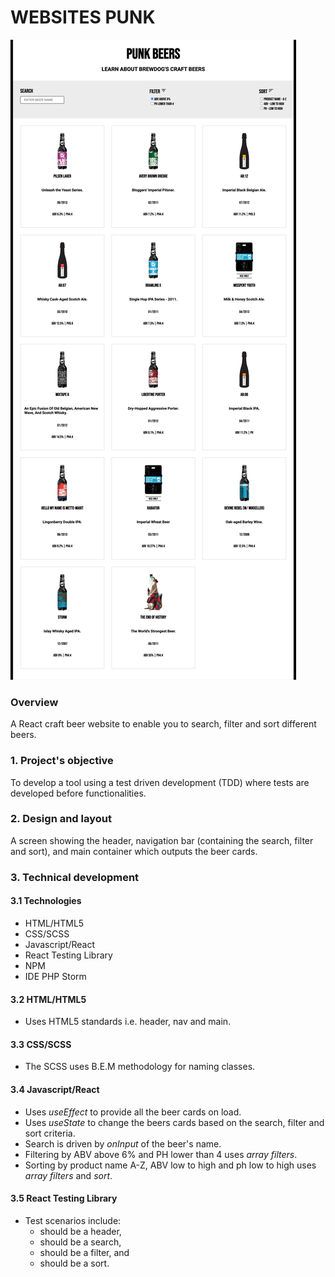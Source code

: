 # WEBSITES PUNK

![websites punk screen](./src/assets/images/websites-punk.png)

### Overview
A React craft beer website to enable you to search, filter and sort different beers.

### 1. Project's objective
To develop a tool using a test driven development (TDD) where tests are developed before functionalities.

### 2. Design and layout
A screen showing the header, navigation bar (containing the search, filter and sort), and main container which outputs the beer cards.

### 3. Technical development

#### 3.1 Technologies
- HTML/HTML5
- CSS/SCSS
- Javascript/React
- React Testing Library
- NPM
- IDE PHP Storm

#### 3.2 HTML/HTML5
- Uses HTML5 standards i.e. header, nav and main.

#### 3.3 CSS/SCSS
- The SCSS uses B.E.M methodology for naming classes.

#### 3.4 Javascript/React
- Uses _useEffect_ to provide all the beer cards on load.
- Uses _useState_ to change the beers cards based on the search, filter and sort criteria.
- Search is driven by _onInput_ of the beer's name.
- Filtering by ABV above 6% and PH lower than 4 uses _array filters_.
- Sorting by product name A-Z, ABV low to high and ph low to high uses _array filters_ and _sort_.

#### 3.5 React Testing Library
- Test scenarios include:
  - should be a header,
  - should be a search,
  - should be a filter, and
  - should be a sort.
  